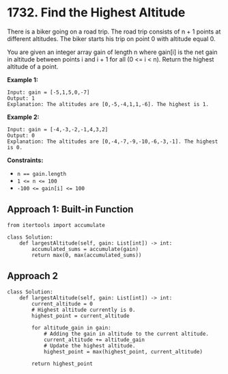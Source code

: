 # 1732. Find the Highest Altitude

There is a biker going on a road trip. The road trip consists of n + 1 points at different altitudes. The biker starts his trip on point 0 with altitude equal 0.

You are given an integer array gain of length n where gain[i] is the net gain in altitude between points i​​​​​​ and i + 1 for all (0 <= i < n). Return the highest altitude of a point.

**Example 1:**

```
Input: gain = [-5,1,5,0,-7]
Output: 1
Explanation: The altitudes are [0,-5,-4,1,1,-6]. The highest is 1.
```

**Example 2:**

```
Input: gain = [-4,-3,-2,-1,4,3,2]
Output: 0
Explanation: The altitudes are [0,-4,-7,-9,-10,-6,-3,-1]. The highest is 0.
```

**Constraints:**

- `n == gain.length`
- `1 <= n <= 100`
- `-100 <= gain[i] <= 100`

## Approach 1: Built-in Function

```python3
from itertools import accumulate

class Solution:
    def largestAltitude(self, gain: List[int]) -> int:
        accumulated_sums = accumulate(gain)
        return max(0, max(accumulated_sums))
```

## Approach 2

```python3
class Solution:
    def largestAltitude(self, gain: List[int]) -> int:
        current_altitude = 0
        # Highest altitude currently is 0.
        highest_point = current_altitude
        
        for altitude_gain in gain:
            # Adding the gain in altitude to the current altitude.
            current_altitude += altitude_gain
            # Update the highest altitude.
            highest_point = max(highest_point, current_altitude)
        
        return highest_point
```
